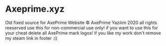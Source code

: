 # Axeprime.xyz
Old fixed source for AxePrime Website
© AxePrime Yazılım 2020 all rights reeserved use this for non-commercial use only! if you want to use this for your cheat delete all AxePrime mark logos!
if you like my work don't remove my steam link in footer :((
